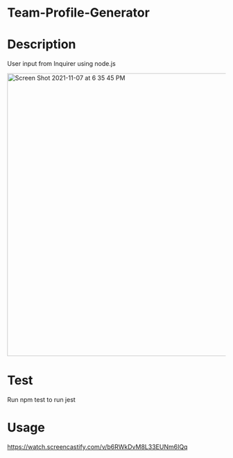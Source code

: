 # Team-Profile-Generator

# Description
User input from Inquirer using node.js



<img width="653" alt="Screen Shot 2021-11-07 at 6 35 45 PM" src="https://user-images.githubusercontent.com/88847604/140666120-6af0ab16-5ac3-40bd-b052-61b103bd7972.png">

# Test
Run npm test to run jest

# Usage 
https://watch.screencastify.com/v/b6RWkDvM8L33EUNm6IQq
